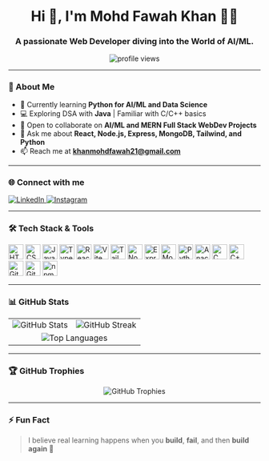 <h1 align="center">Hi 👋, I'm Mohd Fawah Khan 🌊✨</h1>
<h3 align="center">A passionate Web Developer diving into the World of AI/ML.</h3>

<p align="center">
  <img src="https://komarev.com/ghpvc/?username=fawahkhan&label=Profile%20views&color=0e75b6&style=flat" alt="profile views" />
</p>

---

### 🧠 About Me

- 🌱 Currently learning **Python for AI/ML and Data Science**
- 💻 Exploring DSA with **Java** | Familiar with C/C++ basics
- 🤝 Open to collaborate on **AI/ML and MERN Full Stack WebDev Projects**
- 💬 Ask me about **React, Node.js, Express, MongoDB, Tailwind, and Python**
- 📫 Reach me at **khanmohdfawah21@gmail.com**

---

### 🌐 Connect with me

<p align="left">
  <a href="https://www.linkedin.com/in/mohdfawahkhan" target="_blank">
    <img src="https://img.shields.io/badge/LinkedIn-0A66C2?style=for-the-badge&logo=linkedin&logoColor=white" alt="LinkedIn" />
  </a>
  <a href="https://instagram.com/mohdfawahkhan" target="_blank">
    <img src="https://img.shields.io/badge/Instagram-E4405F?style=for-the-badge&logo=instagram&logoColor=white" alt="Instagram" />
  </a>
</p>

---

### 🛠️ Tech Stack & Tools

<p align="left">
  <img src="https://cdn.jsdelivr.net/gh/devicons/devicon/icons/html5/html5-original.svg" height="30" alt="HTML5" />
  <img src="https://cdn.jsdelivr.net/gh/devicons/devicon/icons/css3/css3-original.svg" height="30" alt="CSS3" />
  <img src="https://cdn.jsdelivr.net/gh/devicons/devicon/icons/javascript/javascript-original.svg" height="30" alt="JavaScript" />
  <img src="https://cdn.jsdelivr.net/gh/devicons/devicon/icons/typescript/typescript-original.svg" height="30" alt="TypeScript" />
  <img src="https://cdn.jsdelivr.net/gh/devicons/devicon/icons/react/react-original.svg" height="30" alt="React" />
  <img src="https://cdn.jsdelivr.net/gh/devicons/devicon/icons/vitejs/vitejs-original.svg" height="30" alt="Vite" />
  <img src="https://cdn.jsdelivr.net/gh/devicons/devicon/icons/tailwindcss/tailwindcss-original.svg" height="30" alt="Tailwind" />
  <img src="https://cdn.jsdelivr.net/gh/devicons/devicon/icons/nodejs/nodejs-original.svg" height="30" alt="Node.js" />
  <img src="https://cdn.jsdelivr.net/gh/devicons/devicon/icons/express/express-original.svg" height="30" alt="Express" />
  <img src="https://cdn.jsdelivr.net/gh/devicons/devicon/icons/mongodb/mongodb-original.svg" height="30" alt="MongoDB" />
  <img src="https://cdn.jsdelivr.net/gh/devicons/devicon/icons/python/python-original.svg" height="30" alt="Python" />
  <img src="https://cdn.jsdelivr.net/gh/devicons/devicon/icons/anaconda/anaconda-original.svg" height="30" alt="Anaconda" />
  <img src="https://cdn.jsdelivr.net/gh/devicons/devicon/icons/c/c-original.svg" height="30" alt="C" />
  <img src="https://cdn.jsdelivr.net/gh/devicons/devicon/icons/cplusplus/cplusplus-original.svg" height="30" alt="C++" />
  <img src="https://cdn.jsdelivr.net/gh/devicons/devicon/icons/git/git-original.svg" height="30" alt="Git" />
  <img src="https://cdn.jsdelivr.net/gh/devicons/devicon/icons/github/github-original.svg" height="30" alt="GitHub" />
  <img src="https://cdn.jsdelivr.net/gh/devicons/devicon/icons/npm/npm-original-wordmark.svg" height="30" alt="npm" />
</p>

---

### 📊 GitHub Stats

<div align="center">
  <table>
    <tr>
      <td align="center">
        <img src="https://github-readme-stats.vercel.app/api?username=fawahkhan&show_icons=true&theme=github_dark&hide_border=false&count_private=true" alt="GitHub Stats" />
      </td>
      <td align="center">
        <img src="https://streak-stats.demolab.com?user=fawahkhan&theme=github-dark&hide_border=false" alt="GitHub Streak" />
      </td>
    </tr>
    <tr>
      <td colspan="2" align="center">
        <img src="https://github-readme-stats.vercel.app/api/top-langs/?username=fawahkhan&layout=compact&theme=github_dark&hide_border=false" alt="Top Languages" />
      </td>
    </tr>
  </table>
</div>

---

### 🏆 GitHub Trophies

<p align="center">
  <img src="https://github-profile-trophy.vercel.app/?username=fawahkhan&theme=darkhub&no-frame=true" alt="GitHub Trophies" />
</p>

---

### ⚡ Fun Fact

> I believe real learning happens when you **build**, **fail**, and then **build again** 🚀
